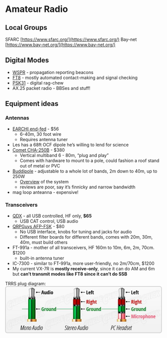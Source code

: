 # Amateur Radio
## Local Groups

SFARC [https://www.sfarc.org/](https://www.sfarc.org/)
Bay-net [https://www.bay-net.org/](https://www.bay-net.org/)

## Digital Modes

- [WSPR](http://www.wsprnet.org/drupal/) - propagation reporting beacons
- [FT8](https://www.sigidwiki.com/wiki/FT8) - mostly automated contact-making and signal checking
- [PSK31](https://www.qsl.net/sv1grb/psk31.htm) - digital rag-chew
- AX.25 packet radio - BBSes and stuff!


## Equipment ideas
### Antennas
- [EARCHI end-fed](http://www.earchi.org/proj_homebrew.html) - $56
	- 6-40m, 30 foot wire
	- Requires antenna tuner
- Les has a 68ft OCF dipole he’s willing to lend for science
- [Comet CHA-250B](https://www.hamradio.com/detail.cfm?pid=H0-007756) - $380
	- Vertical multiband 6 - 80m, “plug and play”
	- Comes with hardware to mount to a pole, could fashion a roof stand out of metal or PVC
- [Buddipole](https://www.buddipole.com/buddipole.html) - adjustable to a whole lot of bands, 2m down to 40m, up to 250W
	- [Overview](https://ve3ips.files.wordpress.com/2017/06/a_brief_guide_to_the_buddipole_system_revn.pdf) of the system
	- reviews are poor, say it’s finnicky and narrow bandwidth
- mag loop anteanna - expensive!

### Transceivers
- [QDX](https://www.qrp-labs.com/qdx.html) - all USB controlled, HF only, **$65**
	- USB CAT control, USB audio
- [QRPGuys AFP-FSK](http://) - $80
	- No USB interface, knobs for tuning and jacks for audio
	- Different filter boards for different bands, comes with 20m, 30m, 40m, must build others
- FT-991a - mother of all transceivers, HF 160m to 10m, 6m, 2m, 70cm. $1200
	- built-in antenna tuner
- IC-7300 - similar to FT-991a, more user-friendly, no 2m/70cm, $1200
- My current VX-7R is **mostly receive-only**, since it can do AM and 6m but **can’t transmit modes like FT8 since it can’t do SSB**


TRRS plug diagram:
![](/img/trrs-diagram.jpg)
